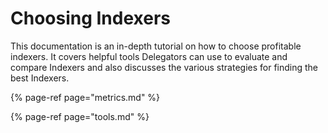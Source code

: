 # Choosing Indexers

This documentation is an in-depth tutorial on how to choose profitable indexers. It covers helpful tools Delegators can use to evaluate and compare Indexers and also discusses the various strategies for finding the best Indexers.

{% page-ref page="metrics.md" %}

{% page-ref page="tools.md" %}



